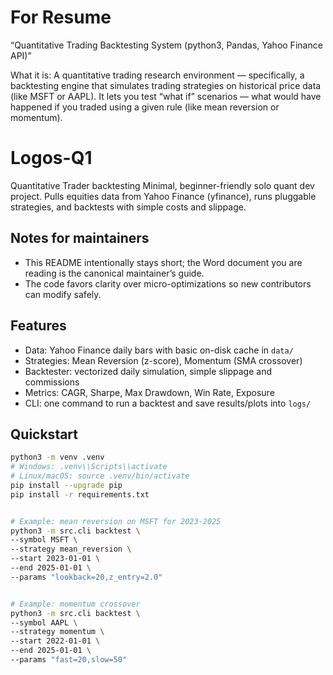 # For Resume
“Quantitative Trading Backtesting System (python3, Pandas, Yahoo Finance API)”

What it is:
A quantitative trading research environment — specifically, a backtesting engine that simulates trading strategies on historical price data (like MSFT or AAPL). It lets you test “what if” scenarios — what would have happened if you traded using a given rule (like mean reversion or momentum).

# Logos-Q1
Quantitative Trader backtesting 
Minimal, beginner-friendly solo quant dev project. Pulls equities data from Yahoo Finance (yfinance),
runs pluggable strategies, and backtests with simple costs and slippage.

## Notes for maintainers
- This README intentionally stays short; the Word document you are reading is the canonical maintainer’s guide.
- The code favors clarity over micro-optimizations so new contributors can modify safely.

## Features
- Data: Yahoo Finance daily bars with basic on-disk cache in `data/`
- Strategies: Mean Reversion (z-score), Momentum (SMA crossover)
- Backtester: vectorized daily simulation, simple slippage and commissions
- Metrics: CAGR, Sharpe, Max Drawdown, Win Rate, Exposure
- CLI: one command to run a backtest and save results/plots into `logs/`

## Quickstart
```bash
python3 -m venv .venv
# Windows: .venv\\Scripts\\activate
# Linux/macOS: source .venv/bin/activate
pip install --upgrade pip
pip install -r requirements.txt


# Example: mean reversion on MSFT for 2023-2025
python3 -m src.cli backtest \
--symbol MSFT \
--strategy mean_reversion \
--start 2023-01-01 \
--end 2025-01-01 \
--params "lookback=20,z_entry=2.0"


# Example: momentum crossover
python3 -m src.cli backtest \
--symbol AAPL \
--strategy momentum \
--start 2022-01-01 \
--end 2025-01-01 \
--params "fast=20,slow=50"